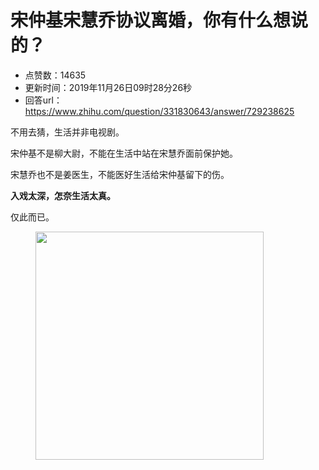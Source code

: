 # 宋仲基宋慧乔协议离婚，你有什么想说的？
- 点赞数：14635
- 更新时间：2019年11月26日09时28分26秒
- 回答url：https://www.zhihu.com/question/331830643/answer/729238625
<body>
 <p data-pid="XwUeD_Jj">不用去猜，生活并非电视剧。</p>
 <p data-pid="ti2qj7Xd">宋仲基不是柳大尉，不能在生活中站在宋慧乔面前保护她。</p>
 <p data-pid="V3UdhfEF">宋慧乔也不是姜医生，不能医好生活给宋仲基留下的伤。</p>
 <p data-pid="hc0hi40v"><b>入戏太深，怎奈生活太真。</b></p>
 <p data-pid="gXKUDYFL">仅此而已。</p>
 <figure data-size="normal">
  <img src="https://picx.zhimg.com/50/v2-b11b094bec9dee9c931d3ae8d69cd543_720w.jpg?source=1940ef5c" data-caption="" data-size="normal" data-rawwidth="365" data-rawheight="296" data-original-token="v2-6d0f0b44ec15a17f097b46f4babccc00" data-default-watermark-src="https://pic1.zhimg.com/50/v2-ff76d1fedcc168295cfaa6a7668f07e6_720w.jpg?source=1940ef5c" class="content_image" width="365">
 </figure>
 <p></p>
 <p></p>
</body>